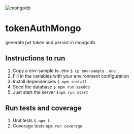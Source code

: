 ![mongodb](https://www.ambientelivre.com.br/media/k2/items/cache/e9432fccf28a953514f077b86e5e657a_L.jpg)
# tokenAuthMongo
generate jwt token and persist in mongodb

## Instructions to run

1. Copy a env-sample to .env
`$ cp env-sample .env`
2. Fill in the variables with your environment configuration
3. Install dependencies
`$ npm install`
4. Seed the database
`$ npm run seeddb`
5. Just start the server
`$npm run start`

## Run tests and coverage

1. Unit tests
`$ npm t`
2. Coverage tests
`npm run coverage`
